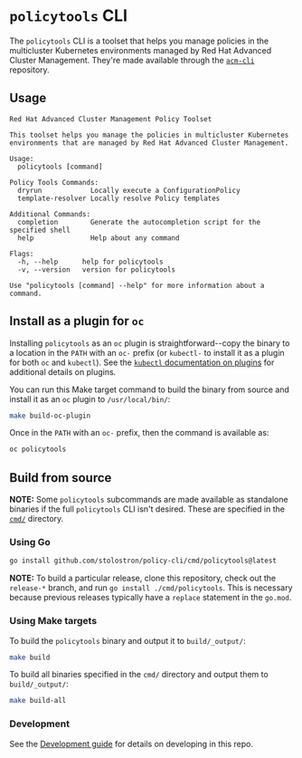 # `policytools` CLI

The `policytools` CLI is a toolset that helps you manage policies in the multicluster Kubernetes
environments managed by Red Hat Advanced Cluster Management. They're made available through the
[`acm-cli`](https://github.com/stolostron/acm-cli) repository.

## Usage

<!--BEGINHELP-->

```text
Red Hat Advanced Cluster Management Policy Toolset

This toolset helps you manage the policies in multicluster Kubernetes
environments that are managed by Red Hat Advanced Cluster Management.

Usage:
  policytools [command]

Policy Tools Commands:
  dryrun            Locally execute a ConfigurationPolicy
  template-resolver Locally resolve Policy templates

Additional Commands:
  completion        Generate the autocompletion script for the specified shell
  help              Help about any command

Flags:
  -h, --help      help for policytools
  -v, --version   version for policytools

Use "policytools [command] --help" for more information about a command.
```

<!--ENDHELP-->

## Install as a plugin for `oc`

Installing `policytools` as an `oc` plugin is straightforward--copy the binary to a location in the
`PATH` with an `oc-` prefix (or `kubectl-` to install it as a plugin for both `oc` and `kubectl`).
See the
[`kubectl` documentation on plugins](https://kubernetes.io/docs/tasks/extend-kubectl/kubectl-plugins/)
for additional details on plugins.

You can run this Make target command to build the binary from source and install it as an `oc`
plugin to `/usr/local/bin/`:

```bash
make build-oc-plugin
```

Once in the `PATH` with an `oc-` prefix, then the command is available as:

```bash
oc policytools
```

## Build from source

**NOTE:** Some `policytools` subcommands are made available as standalone binaries if the full
`policytools` CLI isn't desired. These are specified in the [`cmd/`](./cmd/) directory.

### Using Go

```bash
go install github.com/stolostron/policy-cli/cmd/policytools@latest
```

**NOTE:** To build a particular release, clone this repository, check out the `release-*` branch,
and run `go install ./cmd/policytools`. This is necessary because previous releases typically have a
`replace` statement in the `go.mod`.

### Using Make targets

To build the `policytools` binary and output it to `build/_output/`:

```bash
make build
```

To build all binaries specified in the `cmd/` directory and output them to `build/_output/`:

```bash
make build-all
```

### Development

See the [Development guide](docs/development.md) for details on developing in this repo.
